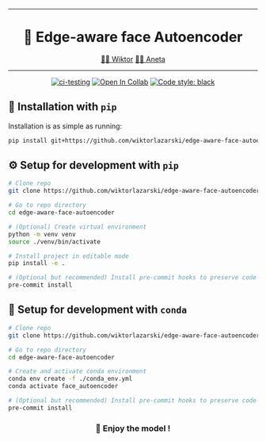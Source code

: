 ______________________________________________________________________
<div align="center">

# 🧖 Edge-aware face Autoencoder

<p align="center">
  <a href="https://github.com/wiktorlazarski">👨‍🎓 Wiktor</a>
  <a href="https://github.com/AnetaJas">👩‍🎓 Aneta</a>
</p>

______________________________________________________________________

[![ci-testing](https://github.com/wiktorlazarski/face-vae/actions/workflows/ci-testing.yml/badge.svg?branch=master&event=push)](https://github.com/wiktorlazarski/edge-aware-face-autoencoder/actions/workflows/ci-testing.yml)
[![Open In Collab](https://colab.research.google.com/assets/colab-badge.svg)](https://colab.research.google.com/github/pytorch/ignite/blob/master/examples/notebooks/FashionMNIST.ipynb)
[![Code style: black](https://img.shields.io/badge/code%20style-black-000000.svg)](https://github.com/psf/black)

</div>

## 💎 Installation with `pip`

Installation is as simple as running:

```bash
pip install git+https://github.com/wiktorlazarski/edge-aware-face-autoencoder.git
```

## ⚙️ Setup for development with `pip`

```bash
# Clone repo
git clone https://github.com/wiktorlazarski/edge-aware-face-autoencoder.git

# Go to repo directory
cd edge-aware-face-autoencoder

# (Optional) Create virtual environment
python -m venv venv
source ./venv/bin/activate

# Install project in editable mode
pip install -e .

# (Optional but recommended) Install pre-commit hooks to preserve code format consistency
pre-commit install
```

## 🐍 Setup for development with `conda`

```bash
# Clone repo
git clone https://github.com/wiktorlazarski/edge-aware-face-autoencoder.git

# Go to repo directory
cd edge-aware-face-autoencoder

# Create and activate conda environment
conda env create -f ./conda_env.yml
conda activate face_autoencoder

# (Optional but recommended) Install pre-commit hooks to preserve code format consistency
pre-commit install
```

<div align="center">

### 🤗 Enjoy the model !

</div>